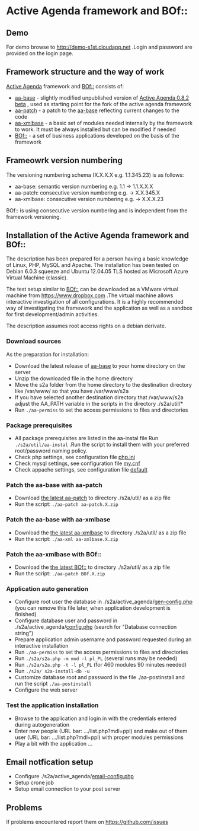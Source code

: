 # Active Agenda framework and BOf::

## Demo
For demo browse to http://demo-s1st.cloudapp.net .Login and password are provided on the login page.

## Framework structure and the way of work
[Active Agenda](https://sourceforge.net/projects/activeagenda) framework and [BOf::](https://activeagenda.github.io) consists of:
* [aa-base](https://github.com/activeagenda/aa-base) - slightly modified unpublished version of [Active Agenda 0.8.2 beta](https://github.com/activeagenda/0.8.2-beta) , used as starting point for the fork of the active agenda framework
* [aa-patch](https://github.com/activeagenda/aa-patch) - a patch to the  [aa-base](https://github.com/activeagenda/aa-base) reflecting current changes to the code
* [aa-xmlbase](https://github.com/activeagenda/aa-xmlbase) - a basic set of modules needed internally by the framework to work. It must be always installed but can be modified if needed
* [BOf::](https://github.com/activeagenda/BOf) - a set of business applications developed on the basis of the framework

## Frameowrk version numbering
The versioning numbering schema (X.X.X.X e.g. 1.1.345.23) is as follows:
* aa-base: semantic version numbering  e.g. 1.1  -> 1.1.X.X.X
* aa-patch: consecutive version numbering e.g. -> X.X.345.X
* aa-xmlbase: consecutive version numbering e.g. -> X.X.X.23

BOf:: is using consecutive version numbering and is independent  from the framework versioning.

## Installation of the Active Agenda framework and BOf::
The description has been prepared for a person having a basic knowledge of Linux, PHP, MySQL and Apache. The installation has been tested on Debian 6.0.3 squeeze and Ubuntu 12.04.05 TLS hosted as Microsoft Azure Virtual Machine (classic).

The test setup similar to [BOf::](https://activeagenda.github.io) can be downloaded as a VMware virtual machine from https://www.dropbox.com .The virtual machine allows interactive investigation of all configurations. 
It is a highly recommended way of investigating the framework and the application as well as a sandbox for first development/admin activities.

The description assumes root access rights on a debian derivate.

### Download sources
As the preparation for installation:
* Download the latest release of [aa-base](https://github.com/activeagenda/aa-base/releases/latest) to your home directory on the server
* Unzip the downloaded file in the home directory
* Move the s2a folder from the home directory to the destination directory like  /var/www/ so that you have /var/www/s2a 
* If you have selected another destination directory that /var/www/s2a adjust the AA_PATH variable in the scripts in the directory ./s2a/util/*
* Run `./aa-permiss` to set the access permissions to files and directories 

###  Package prerequisites
* All package prerequisites are listed in the aa-instal file Run `./s2a/util/aa-instal`  .Run the script to install them with your preferred root/password naming policy.
* Check php settings, see configuration file [php.ini](https://github.com/activeagenda/documentation/blob/master/config%20examples/php.ini)
* Check mysql settings, see configuration file [my.cnf](https://github.com/activeagenda/documentation/blob/master/config%20examples/my.cnf)
* Check appache settings, see configuration file [default](https://github.com/activeagenda/documentation/blob/master/config%20examples/default)

### Patch the aa-base with aa-patch
* Download [the latest aa-patch](https://github.com/activeagenda/aa-patch/releases/latest) to directory ./s2a/util/ as a zip file
* Run the script: `./aa-patch aa-patch.X.zip`

### Patch the aa-base with aa-xmlbase
* Download the [the latest aa-xmlbase](https://github.com/activeagenda/aa-xmlbase/releases/latest) to directory ./s2a/util/ as a zip file
* Run the script: `./aa-xml aa-xmlbase.X.zip`

### Patch the aa-xmlbase with BOf::
* Download the [the latest BOf::](https://github.com/activeagenda/bof/releases/latest) to directory ./s2a/util/ as a zip file
* Run the script: `./aa-patch BOf.X.zip` 

### Application auto generation
* Configure root user the database in ./s2a/active_agenda/[gen-config.php](https://github.com/activeagenda/documentation/blob/master/config%20examples/gen-config.php) (you can remove this file later, when application development is finished)
* Configure database user and password in ./s2a/active_agenda/[config.php](https://github.com/activeagenda/documentation/blob/master/config%20examples/config.php) (search for "Database connection string") 
* Prepare application admin username and password requested during an interactive installation
* Run `./aa-permiss` to set the access permissions to files and directories 
* Run `./s2a/s2a.php -m mod -l pl_PL` (several runs may be needed) 
* Run `./s2a/s2a.php -t -l pl_PL` (for 460 modules 90 minutes needed)
* Run `./s2a/ s2a-install-db -u`
* Customize database root and password in the file ./aa-postinstall and run the script `./aa-postinstall`
* Configure the web server 

### Test the application installation
* Browse to the application and login in with the credentials entered during autogeneration
* Enter new people (URL bar: .../list.php?mdl=ppl) and make out of them user (URL bar: .../list.php?mdl=ppl) with proper modules permissions
* Play a bit with the application ...

## Email notfication setup
* Configure ./s2a/active_agenda/[email-config.php](https://github.com/activeagenda/documentation/blob/master/config%20examples/email-config.php) 
* Setup crone job
* Setup email connection to your post server

## Problems
If problems encountered report them on https://github.com/issues 